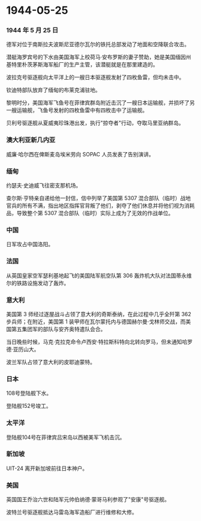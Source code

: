 # 1944-05-25

### 1944 年 5 月 25 日

德军对位于南斯拉夫波斯尼亚德尔瓦尔的铁托总部发动了地面和空降联合攻击。

潜艇海罗宾号的下水由美国海军上校荷马·安布罗斯的妻子赞助，她是美国缅因州基特里朴茨茅斯海军船厂的生产主管，该潜艇就是在那里建造的。

波拉克号驱逐舰向太平洋上的一艘日本驱逐舰发射了四枚鱼雷，但均未击中。

钦迪特部队放弃了缅甸的布莱克浦驻地。

黎明时分，美国海军飞鱼号在菲律宾群岛附近击沉了一艘日本运输舰，并损坏了另一艘运输舰，飞鱼号发射的四枚鱼雷中有四枚击中了运输舰。

贝利号驱逐舰从夏威夷珍珠港出发，执行"掠夺者"行动，夺取马里亚纳群岛。

### 澳大利亚新几内亚

威廉·哈尔西在俾斯麦岛埃米劳向 SOPAC 人员发表了告别演讲。

### 缅甸

约瑟夫·史迪威飞往密支那机场。

查尔斯·亨特亲自递给他一封信，信中列举了美国第 5307
混合部队（临时）战地官兵的所有不满，指出地区指挥官背叛了他们，剥夺了他们休息并将他们视为消耗品，导致整个第
5307 混合部队（临时）实际上成为了无效的作战单位。

### 中国

日军攻占中国洛阳。

### 法国

从英国皇家空军瑟利基地起飞的美国陆军航空队第 306
轰炸机大队对法国蒂永维尔的铁路设施发动了轰炸。

### 意大利

美国第 3 师经过逐屋战斗占领了意大利的奇斯泰纳，在此过程中几乎全歼第 362
步兵师；在附近，美国第 1
装甲师在瓦尔蒙托内与德国赫尔曼·戈林师交战，而美国第五集团军的部队与安齐奥特遣队会合。

当日晚些时候，马克·克拉克命令卢西安·特拉斯科特向北转向罗马，但未通知哈罗德·亚历山大。

波兰军队占领了意大利的皮耶迪蒙特。

### 日本

108号登陆舰下水。

登陆舰152号竣工。

### 太平洋

登陆舰104号在菲律宾吕宋岛以西被美军飞机击沉。

### 新加坡

UIT-24 离开新加坡前往日本神户。

### 美国

英国国王乔治六世和陆军元帅伯纳德·蒙哥马利参观了"安康"号驱逐舰。

波特兰号驱逐舰抵达马雷岛海军造船厂进行维修和大修。